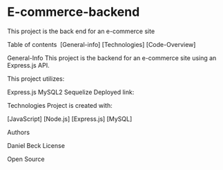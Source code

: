 # E-commerce-backend
This project is the back end for an e-commerce site​

Table of contents
​
[General-info]
[Technologies]
[Code-Overview]
​

General-Info
​This project is the backend for an e-commerce site using an Express.js API. 

​This project utilizes:

Express.js
MySQL2
Sequelize
​Deployed link:​

Technologies
​Project is created with:​

[JavaScript]
[Node.js]
[Express.js]
[MySQL]


Authors
​

Daniel Beck​
License
​

Open Source​​​​​​